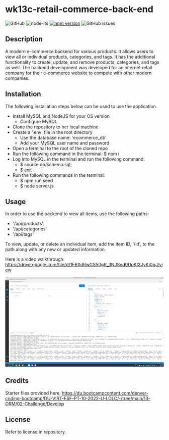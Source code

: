 # wk13c-retail-commerce-back-end

![GitHub](https://img.shields.io/github/license/josht-dev/wk12c-employee-tracker?style=for-the-badge)
![node-lts](https://img.shields.io/badge/node-16.18.0-brightgreen?style=for-the-badge)
[![npm version](https://img.shields.io/badge/express-4.16.4-brightgreen?style=for-the-badge)](https://badge.fury.io/js/express)
![GitHub issues](https://img.shields.io/github/issues/josht-dev/wk11c-my-notes?style=for-the-badge)

## Description

A modern e-commerce backend for various products. It allows users to view all or individual products, categories, and tags. It has the additional functionality to create, update, and remove products, categories, and tags as well. The backend development was developed for an internet retail company for their e-commerce website to compete with other modern companies.

## Installation

The following installation steps below can be used to use the application.

- Install MySQL and NodeJS for your OS version
    - Configure MySQL
- Clone the repository to her local machine
- Create a '.env' file in the root directory
    - Use the database name: 'ecommerce_db'
    - Add your MySQL user name and password
- Open a terminal to the root of the cloned repo
- Run the following command in the terminal: $ npm i
- Log into MySQL in the terminal and run the following command:
    - $ source db/schema.sql;
    - $ exit
- Run the following commands in the terminal:
    - $ npm run seed
    - $ node server.js

## Usage

In order to use the backend to view all items, use the following paths:
- '/api/products'
- '/api/categories'
- '/api/tags'

To view, update, or delete an individual item, add the item ID, '/id', to the path along with any new or updated information.

Here is a video walkthrough: https://drive.google.com/file/d/1FBXdRwGS50gR_3NJSod0DpKlXJyKi0qJ/view

![screenshot](./assets/images/screenshot.png)

## Credits

Starter files provided here: https://du.bootcampcontent.com/denver-coding-bootcamp/DU-VIRT-FSF-PT-10-2022-U-LOLC/-/tree/main/13-ORM/02-Challenge/Develop

## License

Refer to license in repository.
